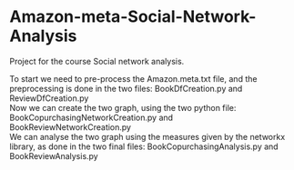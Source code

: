 # Amazon-meta-Social-Network-Analysis
Project for the course Social network analysis.
  
To start we need to pre-process the Amazon.meta.txt file, and the preprocessing is done in the two files: BookDfCreation.py and ReviewDfCreation.py <br />
Now we can create the two graph, using the two python file: BookCopurchasingNetworkCreation.py and BookReviewNetworkCreation.py <br />
We can analyse the two graph using the measures given by the networkx library, as done in the two final files: BookCopurchasingAnalysis.py and BookReviewAnalysis.py
